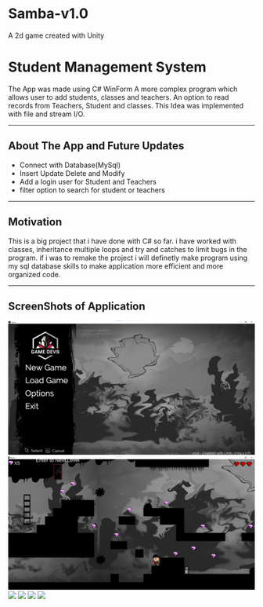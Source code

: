 # Samba-v1.0
A 2d game created with Unity

# Student Management System
The App was made using C# WinForm
A more complex program which allows user to add students, classes  and teachers. An option to read records from Teachers, Student and classes. This Idea was implemented 
with file and stream I/O.

------------------------------------------------------------------------------------------------

## About The App and Future Updates
- Connect with Database(MySql)
- Insert Update Delete  and Modify
- Add a login user for Student and Teachers
- filter option to search for student or teachers

------------------------------------------------------------------------------------------------

## Motivation
This is a big project that i have done with C# so far. i have worked with classes, inheritance multiple loops and try and catches to limit bugs in the program. if i was to  remake the project i will definetly make program using my sql database skills to make application more efficient and more organized code.

------------------------------------------------------------------------------------------------

## ScreenShots of Application
<img src ="Images/1.png"> <img src ="Images/2.png">
<img src ="Images/3.png"> <img src ="Images/4.png">
<img src ="Images/5.png"> <img src ="Images/6.png">
